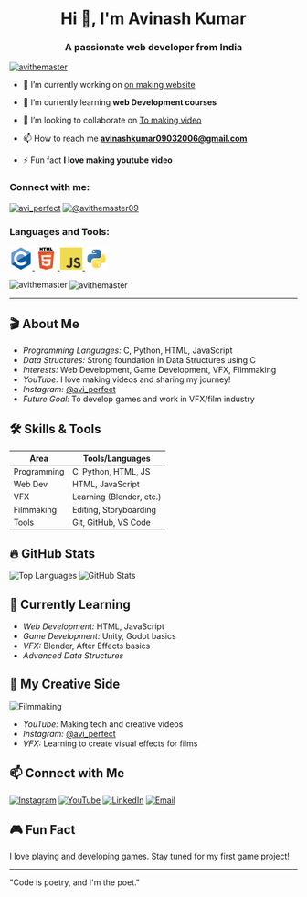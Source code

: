 <h1 align="center">Hi 👋, I'm Avinash Kumar</h1>
<h3 align="center">A passionate web developer from India</h3>

<p align="left"> <a href="https://github.com/ryo-ma/github-profile-trophy"><img src="https://github-profile-trophy.vercel.app/?username=avithemaster" alt="avithemaster" /></a> </p>

- 🔭 I’m currently working on [on making website](file:///C:/Users/Dell/AppData/Local/Temp/2d461507-5aed-4455-8a64-f87deeceb8a5_Avinash%20kumar_Btech_Rool_number-24(Btech).zip.8a5/Avinash%20kumar_Btech_Rool_number-24(Btech)/index5.html)

- 🌱 I’m currently learning **web Development courses**

- 👯 I’m looking to collaborate on [To making video](https://youtu.be/XsLtE0PchgM?feature=shared)

- 📫 How to reach me **avinashkumar09032006@gmail.com**

- ⚡ Fun fact **I love making youtube video**

<h3 align="left">Connect with me:</h3>
<p align="left">
<a href="https://instagram.com/avi_perfect" target="blank"><img align="center" src="https://raw.githubusercontent.com/rahuldkjain/github-profile-readme-generator/master/src/images/icons/Social/instagram.svg" alt="avi_perfect" height="30" width="40" /></a>
<a href="https://www.youtube.com/c/@avithemaster09" target="blank"><img align="center" src="https://raw.githubusercontent.com/rahuldkjain/github-profile-readme-generator/master/src/images/icons/Social/youtube.svg" alt="@avithemaster09" height="30" width="40" /></a>
</p>

<h3 align="left">Languages and Tools:</h3>
<p align="left"> <a href="https://www.cprogramming.com/" target="_blank" rel="noreferrer"> <img src="https://raw.githubusercontent.com/devicons/devicon/master/icons/c/c-original.svg" alt="c" width="40" height="40"/> </a> <a href="https://www.w3.org/html/" target="_blank" rel="noreferrer"> <img src="https://raw.githubusercontent.com/devicons/devicon/master/icons/html5/html5-original-wordmark.svg" alt="html5" width="40" height="40"/> </a> <a href="https://developer.mozilla.org/en-US/docs/Web/JavaScript" target="_blank" rel="noreferrer"> <img src="https://raw.githubusercontent.com/devicons/devicon/master/icons/javascript/javascript-original.svg" alt="javascript" width="40" height="40"/> </a> <a href="https://www.python.org" target="_blank" rel="noreferrer"> <img src="https://raw.githubusercontent.com/devicons/devicon/master/icons/python/python-original.svg" alt="python" width="40" height="40"/> </a> </p>

<p><img align="left" src="https://github-readme-stats.vercel.app/api/top-langs?username=avithemaster&show_icons=true&locale=en&layout=compact" alt="avithemaster" /></p>

<p>&nbsp;<img align="center" src="https://github-readme-stats.vercel.app/api?username=avithemaster&show_icons=true&locale=en" alt="avithemaster" />

---

## 🎬 About Me

- *Programming Languages:* C, Python, HTML, JavaScript
- *Data Structures:* Strong foundation in Data Structures using C
- *Interests:* Web Development, Game Development, VFX, Filmmaking
- *YouTube:* I love making videos and sharing my journey!
- *Instagram:* [@avi_perfect](https://instagram.com/avi_perfect)
- *Future Goal:* To develop games and work in VFX/film industry

## 🛠 Skills & Tools

| Area            | Tools/Languages         |
|-----------------|------------------------|
| Programming     | C, Python, HTML, JS    |
| Web Dev         | HTML, JavaScript       |
| VFX             | Learning (Blender, etc.)|
| Filmmaking      | Editing, Storyboarding |
| Tools           | Git, GitHub, VS Code   |

## 🔥 GitHub Stats

![Top Languages](https://github-readme-stats.vercel.app/api/top-langs/?username=YOUR_USERNAME&layout=compact&theme=radical)
![GitHub Stats](https://github-readme-stats.vercel.app/api?username=YOUR_USERNAME&show_icons=true&theme=radical)

## 🌱 Currently Learning

- *Web Development:* HTML, JavaScript
- *Game Development:* Unity, Godot basics
- *VFX:* Blender, After Effects basics
- *Advanced Data Structures*

## 🎥 My Creative Side

![Filmmaking](https://youtu.be/XsLtE0PchgM?si=7ASQhrzDPOrpfduf)

- *YouTube:* Making tech and creative videos
- *Instagram:* [@avi_perfect](https://instagram.com/avi_perfect)
- *VFX:* Learning to create visual effects for films

## 📫 Connect with Me

[![Instagram](https://img.shields.io/badge/Instagram-avi_perfect-E4405F?logo=instagram)](https://instagram.com/avi_perfect)
[![YouTube](https://img.shields.io/badge/YouTube-Avinash-FF0000?logo=youtube)](https://youtube.com/channel/YOUR_CHANNEL)
[![LinkedIn](https://img.shields.io/badge/LinkedIn-Avinash-0077B5?logo=linkedin)](https://linkedin.com/in/YOUR_PROFILE)
[![Email](https://img.shields.io/badge/Email-avi%40example.com-D14836?logo=gmail)](mailto:avi@example.com)

## 🎮 Fun Fact

I love playing and developing games. Stay tuned for my first game project!

---

"Code is poetry, and I'm the poet."


